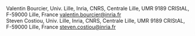 Valentin Bourcier, Univ. Lille, Inria, CNRS, Centrale Lille, UMR 9189 CRIStAL, F-59000 Lille, France <valentin.bourcier@inria.fr>  
Steven Costiou, Univ. Lille, Inria, CNRS, Centrale Lille, UMR 9189 CRIStAL, F-59000 Lille, France <steven.costiou@inria.fr>
